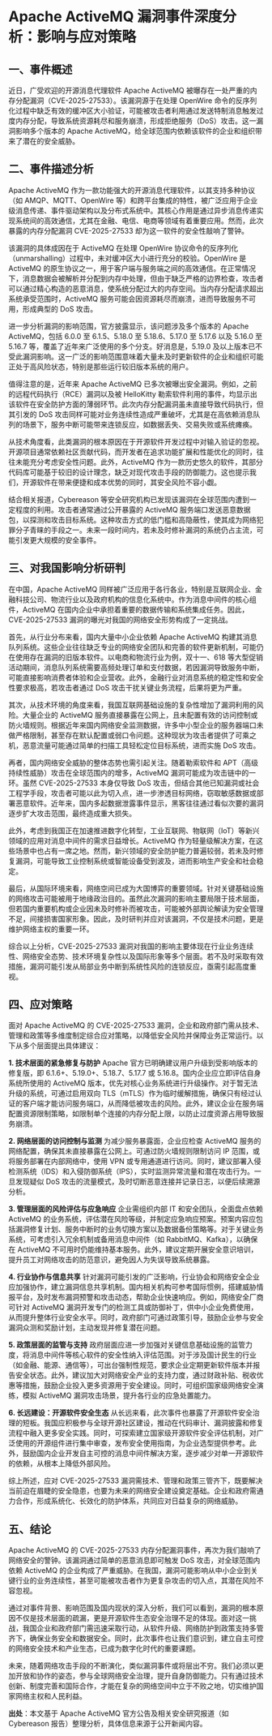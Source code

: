 # Apache ActiveMQ 漏洞事件深度分析：影响与应对策略

## 一、事件概述

  近日，广受欢迎的开源消息代理软件 Apache ActiveMQ 被曝存在一处严重的内存分配漏洞（CVE-2025-27533）。该漏洞源于在处理 OpenWire 命令的反序列化过程中缺乏有效的缓冲区大小验证，可能被攻击者利用通过发送特制消息触发过度内存分配，导致系统资源耗尽和服务崩溃，形成拒绝服务（DoS）攻击。这一漏洞影响多个版本的 Apache ActiveMQ，给全球范围内依赖该软件的企业和组织带来了潜在的安全威胁。

## 二、事件描述分析

  Apache ActiveMQ 作为一款功能强大的开源消息代理软件，以其支持多种协议（如 AMQP、MQTT、OpenWire 等）和跨平台集成的特性，被广泛应用于企业级消息传递、事件驱动架构以及分布式系统中。其核心作用是通过异步消息传递实现系统间的高效通信，尤其在金融、电信、电商等领域有着重要应用。然而，此次暴露的内存分配漏洞 CVE-2025-27533 却为这一软件的安全性敲响了警钟。

  该漏洞的具体成因在于 ActiveMQ 在处理 OpenWire 协议命令的反序列化（unmarshalling）过程中，未对缓冲区大小进行充分的校验。OpenWire 是 ActiveMQ 的原生协议之一，用于客户端与服务端之间的高效通信。在正常情况下，消息数据会被解析并分配到内存中处理，但由于缺乏严格的边界检查，攻击者可以通过精心构造的恶意消息，使系统分配过大的内存空间。当内存分配请求超出系统承受范围时，ActiveMQ 服务可能会因资源耗尽而崩溃，进而导致服务不可用，形成典型的 DoS 攻击。

  进一步分析漏洞的影响范围，官方披露显示，该问题涉及多个版本的 Apache ActiveMQ，包括 6.0.0 至 6.1.5、5.18.0 至 5.18.6、5.17.0 至 5.17.6 以及 5.16.0 至 5.16.7 等，覆盖了近年来广泛使用的多个分支。好消息是，5.19.0 及以上版本已不受此漏洞影响。这一广泛的影响范围意味着大量未及时更新软件的企业和组织可能正处于高风险状态，特别是那些运行较旧版本系统的用户。

  值得注意的是，近年来 Apache ActiveMQ 已多次被曝出安全漏洞。例如，之前的远程代码执行（RCE）漏洞以及被 HelloKitty 勒索软件利用的事件，均显示出该软件在安全防护方面的薄弱环节。此次内存分配漏洞虽未直接导致代码执行，但其引发的 DoS 攻击同样可能对业务连续性造成严重破坏，尤其是在高依赖消息队列的场景下，服务中断可能带来连锁反应，如数据丢失、交易失败或系统瘫痪。

  从技术角度看，此类漏洞的根本原因在于开源软件开发过程中对输入验证的忽视。开源项目通常依赖社区贡献代码，而开发者在追求功能扩展和性能优化的同时，往往未能充分考虑安全性问题。此外，ActiveMQ 作为一款历史悠久的软件，其部分代码库可能基于较旧的设计理念，缺乏对现代攻击手段的防御能力。这也提示我们，开源软件在带来便捷和成本优势的同时，其安全风险不容小觑。

  结合相关报道，Cybereason 等安全研究机构已发现该漏洞在全球范围内遭到一定程度的利用。攻击者通常通过公开暴露的 ActiveMQ 服务端口发送恶意数据包，以探测和攻击目标系统。这种攻击方式的低门槛和高隐蔽性，使其成为网络犯罪分子青睐的手段之一。未来一段时间内，若未及时修补漏洞的系统仍占主流，可能引发更大规模的安全事件。

## 三、对我国影响分析研判

  在中国，Apache ActiveMQ 同样被广泛应用于各行各业，特别是互联网企业、金融科技公司、物流行业以及政府机构的信息化系统中。作为消息中间件的核心组件，ActiveMQ 在国内企业中承担着重要的数据传输和系统集成任务。因此，CVE-2025-27533 漏洞的曝光对我国的网络安全形势构成了一定挑战。

  首先，从行业分布来看，国内大量中小企业依赖 Apache ActiveMQ 构建其消息队列系统。这些企业往往缺乏专业的网络安全团队和完善的软件更新机制，可能仍在使用存在漏洞的旧版本软件。以电商和物流行业为例，双十一、618 等大型促销活动期间，消息队列系统需要高频处理订单和支付数据，若因漏洞导致服务中断，可能直接影响消费者体验和企业营收。此外，金融行业对消息系统的稳定性和安全性要求极高，若攻击者通过 DoS 攻击干扰关键业务流程，后果将更为严重。

  其次，从技术环境的角度来看，我国互联网基础设施的复杂性增加了漏洞利用的风险。大量企业的 ActiveMQ 服务直接暴露在公网上，且未配置有效的访问控制或防火墙规则。根据近年来国内网络安全监测数据，许多中小型企业的服务器端口未做严格限制，甚至存在默认配置或弱口令问题。这种现状为攻击者提供了可乘之机，恶意流量可能通过简单的扫描工具轻松定位目标系统，进而实施 DoS 攻击。

  再者，国内网络安全威胁的整体态势也需引起关注。随着勒索软件和 APT（高级持续性威胁）攻击在全球范围内的增多，ActiveMQ 漏洞可能成为攻击链中的一环。虽然 CVE-2025-27533 本身仅导致 DoS 攻击，但结合其他已知漏洞或社会工程学手段，攻击者可能以此为切入点，进一步渗透目标网络，窃取敏感数据或部署恶意软件。近年来，国内多起数据泄露事件显示，黑客往往通过看似次要的漏洞逐步扩大攻击范围，最终造成重大损失。

  此外，考虑到我国正在加速推进数字化转型，工业互联网、物联网（IoT）等新兴领域的应用对消息中间件的需求日益增长。ActiveMQ 作为轻量级解决方案，在这些场景中也占有一席之地。然而，新兴领域的安全防护能力普遍较弱，若未及时修复漏洞，可能导致工业控制系统或智能设备受到波及，进而影响生产安全和社会稳定。

  最后，从国际环境来看，网络空间已成为大国博弈的重要领域。针对关键基础设施的网络攻击可能被用于地缘政治目的。虽然此次漏洞的影响主要局限于技术层面，但若国内重要机构或企业因未及时修补而被攻击，可能被外部舆论解读为安全管理不足，间接损害国家形象。因此，及时研判并应对该漏洞，不仅是技术问题，更是维护网络主权的重要一环。

  综合以上分析，CVE-2025-27533 漏洞对我国的影响主要体现在行业业务连续性、网络安全态势、技术环境复杂性以及国际形象等多个层面。若不及时采取有效措施，漏洞可能引发从局部业务中断到系统性风险的连锁反应，亟需引起高度重视。

## 四、应对策略

  面对 Apache ActiveMQ 的 CVE-2025-27533 漏洞，企业和政府部门需从技术、管理和政策等多维度制定综合应对策略，以降低安全风险并保障业务正常运行。以下从多个层面提出具体建议：

  **1. 技术层面的紧急修复与防护**
  Apache 官方已明确建议用户升级到受影响版本的修复版，即 6.1.6+、5.19.0+、5.18.7、5.17.7 或 5.16.8。国内企业应立即评估自身系统所使用的 ActiveMQ 版本，优先对核心业务系统进行升级操作。对于暂无法升级的系统，可通过启用双向 TLS（mTLS）作为临时缓解措施，确保只有经过认证的客户端才能访问服务端口，从而降低被攻击的风险。此外，建议企业在服务端配置资源限制策略，如限制单个连接的内存分配上限，以防止过度资源占用导致服务崩溃。

  **2. 网络层面的访问控制与监测**
  为减少服务暴露面，企业应检查 ActiveMQ 服务的网络配置，确保其未直接暴露在公网上。可通过防火墙规则限制访问 IP 范围，或将服务部署在内部网络中，使用 VPN 或专用通道进行访问。同时，建议部署入侵检测系统（IDS）和入侵防御系统（IPS），实时监测异常流量和潜在攻击行为。一旦发现疑似 DoS 攻击的流量模式，及时切断恶意连接并记录日志，以便后续溯源分析。

  **3. 管理层面的风险评估与应急响应**
  企业需组织内部 IT 和安全团队，全面盘点依赖 ActiveMQ 的业务系统，评估潜在风险等级，并制定应急响应预案。预案内容应包括漏洞修复计划、服务中断时的业务切换方案以及数据备份策略等。对于关键业务系统，可考虑引入冗余机制或备用消息中间件（如 RabbitMQ、Kafka），以确保在 ActiveMQ 不可用时仍能维持基本服务。此外，建议定期开展安全意识培训，提升员工对网络攻击的防范意识，避免因人为失误导致系统暴露。

  **4. 行业协作与信息共享**
  针对漏洞可能引发的广泛影响，行业协会和网络安全企业应加强协作，建立漏洞信息共享机制。国内相关机构可参考国际惯例，搭建威胁情报平台，及时发布漏洞预警和攻击动态，帮助企业快速响应。例如，网络安全厂商可针对 ActiveMQ 漏洞开发专门的检测工具或防御补丁，供中小企业免费使用，从而提升整体行业安全水平。同时，政府部门可通过政策引导，鼓励企业参与安全漏洞众测和奖励计划，主动发现并修复潜在问题。

  **5. 政策层面的监管与支持**
  政府层面应进一步加强对关键信息基础设施的监管力度，将消息中间件等核心软件的安全性纳入评估范围。对于涉及国计民生的行业（如金融、能源、通信等），可出台强制性规范，要求企业定期更新软件版本并报告安全状态。此外，建议加大对网络安全产业的支持力度，通过财政补贴、税收优惠等措施，鼓励企业投入更多资源用于安全建设。同时，可组织国家级网络安全演练，模拟 ActiveMQ 漏洞攻击场景，提升各行业的应急处置能力。

  **6. 长远建设：开源软件安全生态**
  从长远来看，此次事件也暴露了开源软件安全治理的短板。我国应积极参与全球开源社区建设，推动在代码审计、漏洞披露和修复流程中融入更多安全实践。同时，可探索建立国家级开源软件安全评估机制，对广泛使用的开源组件进行集中审查，发布安全使用指南，为企业选型提供参考。此外，鼓励国内企业开发自主可控的消息中间件解决方案，逐步减少对单一开源软件的依赖，从根本上降低外部风险。

  综上所述，应对 CVE-2025-27533 漏洞需技术、管理和政策三管齐下，既要解决当前迫在眉睫的安全隐患，也要为未来的网络安全建设奠定基础。企业和政府需通力合作，形成系统化、长效化的防护体系，共同应对日益复杂的网络威胁。

## 五、结论

  Apache ActiveMQ 的 CVE-2025-27533 内存分配漏洞事件，再次为我们敲响了网络安全的警钟。该漏洞通过简单的恶意消息即可触发 DoS 攻击，对全球范围内依赖 ActiveMQ 的企业构成了严重威胁。在我国，漏洞可能影响从中小企业到关键行业的业务连续性，甚至可能被攻击者作为更复杂攻击的切入点，其潜在风险不容忽视。

  通过对事件背景、影响范围及国内现状的深入分析，我们可以看到，漏洞的根本原因不仅是技术层面的疏漏，更是开源软件生态安全治理不足的体现。面对这一挑战，我国企业和政府部门需迅速采取行动，从软件升级、网络防护到政策支持多管齐下，确保业务安全和数据安全。同时，此次事件也让我们意识到，建立自主可控的网络安全技术和产业生态，已成为数字化时代的重要课题。

  未来，随着网络攻击手段的不断演化，类似漏洞事件或将层出不穷。我们必须以更加开放和协作的姿态，参与全球网络安全治理，提升自身防御能力。只有通过技术创新、制度完善和国际合作，才能在复杂的网络空间中立于不败之地，切实维护国家网络主权和人民利益。

**出处**：本文基于 Apache ActiveMQ 官方公告及相关安全研究报道（如 Cybereason 报告）整理分析，具体信息来源于公开新闻内容。